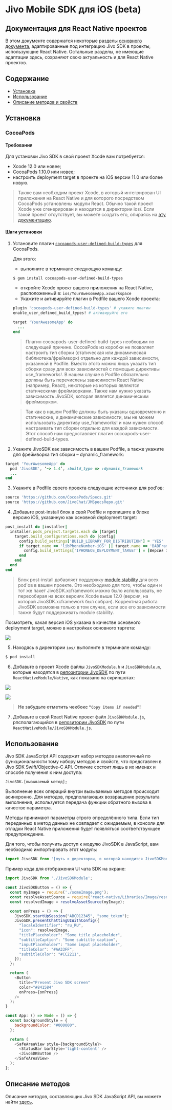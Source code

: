 # **Jivo Mobile SDK для iOS (beta)**
## Документация для React Native проектов

В этом документе содержатся некоторые разделы [основного документа](https://github.com/JivoChat/JivoSDK-iOS#jivo-mobile-sdk-для-ios-beta), адаптированные под интеграцию Jivo SDK в проекты, использующие React Native. Остальные разделы, не имеющие адаптации здесь, сохраняют свою актуальность и для React Native проектов.

## Содержание
- [Установка](https://github.com/JivoChat/JivoSDK-iOS/blob/master/Docs/SetUpGuideForReactNativeProjects.md#установка)
- [Использование](https://github.com/JivoChat/JivoSDK-iOS/blob/master/Docs/SetUpGuideForReactNativeProjects.md#использование)
- [Описание методов и свойств](https://github.com/JivoChat/JivoSDK-iOS/blob/master/Docs/SetUpGuideForReactNativeProjects.md#описание-методов)

## Установка

### CocoaPods

#### Требования

Для установки Jivo SDK в свой проект Xcode вам потребуется:
- Xcode 12.0 или новее;
- CocoaPods 1.10.0 или новее; 
- настроить deployment target в проекте на iOS версии 11.0 или более новую.
 
> Также вам необходим проект Xcode, в который интегрирован UI приложения на React Native и для которого посредством CocoaPods установлены модули React. Обычно такой проект Xcode уже сгенерирован и находится в директории ios/. Если такой проект отсутствует, вы можете создать его, опираясь на [эту документацию](https://reactnative.dev/docs/integration-with-existing-apps).

#### Шаги установки
1. Установите плагин [`cocoapods-user-defined-build-types`](https://github.com/joncardasis/cocoapods-user-defined-build-types) для CocoaPods.

   Для этого:
     - выполните в терминале следующую команду:

   ```bash
   $ gem install cocoapods-user-defined-build-types
   ```

     - откройте Xcode проект вашего приложения на React Native, расположенный в: `ios/YourAwesomeApp.xcworkspace`
     - Укажите и активируйте плагин в Podfile вашего Xcode проекта:

   ```ruby
   plugin 'cocoapods-user-defined-build-types' # укажите плагин
   enable_user_defined_build_types! # активируйте его

   target 'YourAwesomeApp' do  
     ...
   end
   ```

   > Плагин cocoapods-user-defined-build-types необходим по следующей причине. CocoaPods из коробки не позволяет настроить тип сборки (статическая или динамическая библиотека/фреймворк) отдельно для каждой зависимости, указанной в Podfile. Вместо этого можно лишь указать тип сборки сразу для всех зависимостей с помощью директивы use_frameworks!. В нашем случае в Podfile обязательно должны быть перечислены зависимости React Native (например, React), некоторые из которых являются статическими фреймворками. Также нам нужно указать зависимость JivoSDK, которая является динамическим фреймворком.

   > Так как в нашем Podfile должны быть указаны одновременно и статические, и динамические зависимости, мы не можем использовать директиву use_frameworks! и нам нужен способ настраивать тип сборки отдельно для каждой зависимости. Этот способ нам предоставляет плагин cocoapods-user-defined-build-types.

2. Укажите JivoSDK как зависимость в вашем Podfile, а также укажите для фреймворка тип сборки – dynamic_framework:

```ruby
target 'YourAwesomeApp' do
  pod 'JivoSDK', ‘~> 1.4’, :build_type => :dynamic_framework
  ...
end
```

3. Укажите в Podfile своего проекта следующие источники для pod'ов: 

```ruby
source 'https://github.com/CocoaPods/Specs.git' 
source 'https://github.com/JivoChat/JMSpecsRepo.git' 
```

4. Добавьте post-install блок в свой Podfile и пропишите в блоке версию iOS, указанную как основной deployment target:

```ruby
post_install do |installer| 
  installer.pods_project.targets.each do |target| 
    target.build_configurations.each do |config| 
      config.build_settings['BUILD_LIBRARY_FOR_DISTRIBUTION'] = 'YES'
      if target.name == 'libPhoneNumber-iOS' || target.name == 'BABFrameObservingInputAccessoryView'
        config.build_settings['IPHONEOS_DEPLOYMENT_TARGET'] = [Версия iOS, указанная как основной deployment target]
      end
    end 
  end 
end
```

> Блок post-install добавляет поддержку [module stability](https://www.swift.org/blog/library-evolution/) для всех pod'ов в вашем проекте. Это необходимо для того, чтобы один и тот же пакет JivoSDK.xcframework можно было использовать, не пересобирая на всех версиях Xcode выше 12.0 (версия, на которой JivoSDK.xcframework был собран). Корректная работа JivoSDK возможна только в том случае, если все его зависимости также будут поддерживать module stability.

Посмотреть, какая версия iOS указана в качестве основного deployment target, можно в настройках основного таргета:

![](/Docs/Resources/Images/rn_setup_guide_image_1.png)

5. Находясь в директории `ios/` выполните в терминале команду:

```bash
$ pod install
```

6. Добавьте в проект Xcode файлы `JivoSDKModule.h` и `JivoSDKModule.m`, которые находятся в [репозитории JivoSDK](https://github.com/JivoChat/JivoSDK-iOS) по пути `ReactNativeModule/Native`, как показано на скриншотах:

![](/Docs/Resources/Images/rn_setup_guide_image_2.png)

![](/Docs/Resources/Images/rn_setup_guide_image_3.png)

   > **Не забудьте отметить чекбокс `“Copy items if needed”`!**

7. Добавьте в свой React Native проект файл `JivoSDKModule.js`, рпсполагающийся в [репозитории JivoSDK](https://github.com/JivoChat/JivoSDK-iOS) по пути `ReactNativeModule/JivoSDKModule.js`.

## Использование

Jivo SDK JavaScript API содержит набор методов аналогичный по функциональности тому набору методов и свойств, что представлен в Jivo SDK Swift/Objective-C API. Отличие состоит лишь в их именах и способе получения к ним доступа:

```
JivoSDK.[вызываемый метод];
```

Выполнение всех операций внутри вызываемых методов происходит асинхронно. Для методов, предполагающих возвращение результата выполнения, используется передача функции обратного вызова в качестве параметра.

Методы принимают параметры строго определённого типа. Если тип переданных в метод данных не совпадает с ожидаемым, в консоли для отладки React Native приложения будет появляться соответствующее предупреждение.

Для того, чтобы получить доступ к модулю JivoSDK в JavaScript, вам необходимо импортировать этот модуль:

```js
import JivoSDK from '[путь к директории, в которой находится JivoSDKModule.js]/JivoSDKModule';
```

Пример кода для отображения UI чата SDK на экране:

```js
import JivoSDK from './JivoSDKModule';

const JivoSDKButton = () => {
  const myImage = require('./someImage.png');
  const resolveAssetSource = require('react-native/Libraries/Image/resolveAssetSource');
  const resolvedImage = resolveAssetSource(myImage);

  const onPress = () => {
    JivoSDK.startUpSession("ABCD12345", "some_token");
    JivoSDK.presentChattingUIWithConfig({
      "localeIdentifier": "ru_RU",
      "icon": resolvedImage,
      "titlePlaceholder": "Some title placeholder",
      "subtitleCaption": "Some subtitle caption",
      "inputPlaceholder": "Some input placeholder",
      "titleColor": "#AA33FF",
      "subtitleColor": "#CC2211",
    });
  };

  return (
    <Button
      title="Present Jivo SDK screen"
      color="#841584"
      onPress={onPress}
    />
  );
}

const App: () => Node = () => {
  const backgroundStyle = {
    backgroundColor: "#000000",
  };

  return (
    <SafeAreaView style={backgroundStyle}>
      <StatusBar barStyle='light-content' />
      <JivoSDKButton />
    </SafeAreaView>
  );
};
```

## Описание методов

Описание методов, составляющих Jivo SDK JavaScript API, вы можете найти [здесь](https://github.com/JivoChat/JivoSDK-iOS/blob/master/Docs/JivoSDKJavaScriptAPIReference.md#описание-функций-jivo-sdk-javascript-api).

